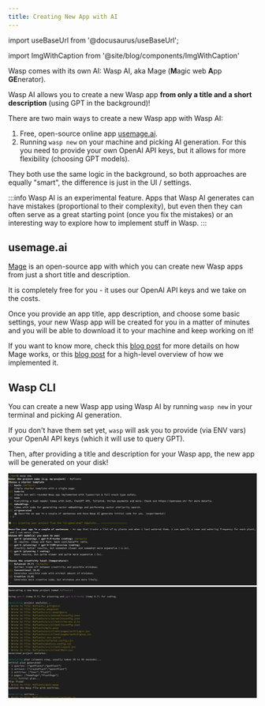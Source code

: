 ```yaml
---
title: Creating New App with AI
---
```


import useBaseUrl from '@docusaurus/useBaseUrl';

import ImgWithCaption from '@site/blog/components/ImgWithCaption'
<!-- vale off -->
Wasp comes with its own AI: Wasp AI, aka Mage (**M**agic web **A**pp **GE**nerator).
<!-- vale on -->

Wasp AI allows you to create a new Wasp app **from only a title and a short description** (using GPT in the background)!

There are two main ways to create a new Wasp app with Wasp AI:
1. Free, open-source online app [usemage.ai](https://usemage.ai).
2. Running `wasp new` on your machine and picking AI generation. For this you need to provide your own OpenAI API keys, but it allows for more flexibility (choosing GPT models).

They both use the same logic in the background, so both approaches are equally "smart", the difference is just in the UI / settings.

:::info
Wasp AI is an experimental feature. Apps that Wasp AI generates can have mistakes (proportional to their complexity), but even then they can often serve as a great starting point (once you fix the mistakes) or an interesting way to explore how to implement stuff in Wasp.
:::

## usemage.ai

<ImgWithCaption
    source="img/gpt-wasp/how-it-works.gif"
    caption="1. Describe your app 2. Pick the color 3. Generate your app 🚀"
/>

[Mage](https://usemage.ai) is an open-source app with which you can create new Wasp apps from just a short title and description.

It is completely free for you - it uses our OpenAI API keys and we take on the costs.

Once you provide an app title, app description, and choose some basic settings, your new Wasp app will be created for you in a matter of minutes and you will be able to download it to your machine and keep working on it!

If you want to know more, check this [blog post](/blog/2023/07/10/gpt-web-app-generator) for more details on how Mage works, or this [blog post](blog/2023/07/17/how-we-built-gpt-web-app-generator) for a high-level overview of how we implemented it.

## Wasp CLI

You can create a new Wasp app using Wasp AI by running `wasp new` in your terminal and picking AI generation.

If you don't have them set yet, `wasp` will ask you to provide (via ENV vars) your OpenAI API keys (which it will use to query GPT).

Then, after providing a title and description for your Wasp app, the new app will be generated on your disk!

![wasp-cli-ai-input](./wasp-ai-1.png)
![wasp-cli-ai-generation](./wasp-ai-2.png)
